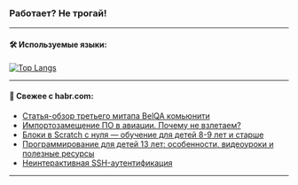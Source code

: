 ### Работает? Не трогай!

---
<!--
#### 🛠️ Technical stack:

![Java](https://img.shields.io/badge/Java-informational?logo=Oracle&style=flat&logoColor=white&color=FF4500)
![Kotlin](https://img.shields.io/badge/Kotlin-informational?logo=Kotlin&style=flat&logoColor=white&color=774D97)
![TS](https://img.shields.io/badge/TypeScript-informational?logo=typeScript&style=flat&logoColor=black&color=017acc)
![Python](https://img.shields.io/badge/Python-informational?logo=Python&style=flat&logoColor=black&color=ffdd54) <br>
![Spring](https://img.shields.io/badge/Spring-informational?logo=Spring&style=flat&logoColor=white&color=6DB33F) 
![SpringBoot](https://img.shields.io/badge/SpringBoot-informational?logo=SpringBoot&style=flat&logoColor=white&color=6DB33F)
![Nest](https://img.shields.io/badge/NestJS-informational?logo=NestJS&style=flat&logoColor=white&color=E0234E) 
![NodeJS](https://img.shields.io/badge/NodeJS-informational?logo=node.js&style=flat&logoColor=white&color=70A760)<br>
![PostgreSQL](https://img.shields.io/badge/PostgreSQL-informational?logo=PostgreSQL&style=flat&logoColor=white&color=DAA520)
![MongoDB](https://img.shields.io/badge/MongoDB-informational?logo=MongoDB&style=flat&logoColor=white&color=870000)
![Apache](https://img.shields.io/badge/Apache-informational?logo=apache&style=flat&logoColor=white&color=f74e28)

___ 
-->

#### 🛠️ Используемые языки:

[![Top Langs](https://github-readme-stats-u2qms2cxw-advtsettinggmailcoms-projects.vercel.app/api/top-langs/?username=zloylis&langs_count=10&hide_title=true&title_color=e6edf3&size_weight=0.5&count_weight=0.5&layout=compact&hide_progress=true&hide_border=true&theme=dracula)](https://github.com/zloylis)

<!---


####  :octocat:&nbsp;&nbsp; Статистика:

![GitHub stats](https://github-readme-stats-u2qms2cxw-advtsettinggmailcoms-projects.vercel.app/api?username=zloylis&show_icons=true&hide_border=true&theme=dracula&title_color=e6edf3&include_all_commits=true&count_private=true&hide_rank=false&hide_title=true&rank_icon=github)
-->
---

#### 💬 Свежее с habr.com:

<!-- BLOG-POST-LIST:START -->
- [Статья-обзор третьего митапа BelQA комьюнити](https://habr.com/ru/articles/846930/?utm_source=habrahabr&utm_medium=rss&utm_campaign=846930)
- [Импортозамещение ПО в авиации. Почему не взлетаем?](https://habr.com/ru/articles/846918/?utm_source=habrahabr&utm_medium=rss&utm_campaign=846918)
- [Блоки в Scratch с нуля — обучение для детей 8-9 лет и старше](https://habr.com/ru/companies/pixel_study/articles/846924/?utm_source=habrahabr&utm_medium=rss&utm_campaign=846924)
- [Программирование для детей 13 лет: особенности, видеоуроки и полезные ресурсы](https://habr.com/ru/companies/pixel_study/articles/846904/?utm_source=habrahabr&utm_medium=rss&utm_campaign=846904)
- [Неинтерактивная SSH-аутентификация](https://habr.com/ru/companies/globalsign/articles/846888/?utm_source=habrahabr&utm_medium=rss&utm_campaign=846888)
<!-- BLOG-POST-LIST:END -->

---
